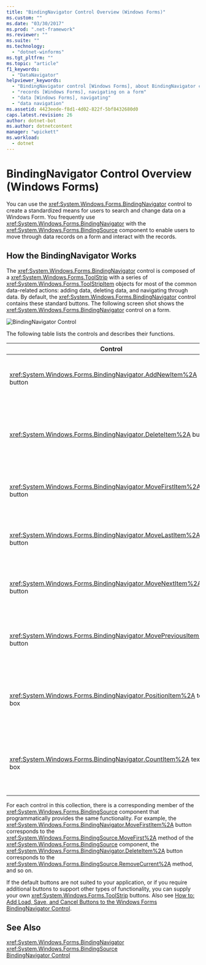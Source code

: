 ```yaml
---
title: "BindingNavigator Control Overview (Windows Forms)"
ms.custom: ""
ms.date: "03/30/2017"
ms.prod: ".net-framework"
ms.reviewer: ""
ms.suite: ""
ms.technology: 
  - "dotnet-winforms"
ms.tgt_pltfrm: ""
ms.topic: "article"
f1_keywords: 
  - "DataNavigator"
helpviewer_keywords: 
  - "BindingNavigator control [Windows Forms], about BindingNavigator control"
  - "records [Windows Forms], navigating on a form"
  - "data [Windows Forms], navigating"
  - "data navigation"
ms.assetid: 4423eede-f8d1-4d02-822f-5bf8432680d0
caps.latest.revision: 26
author: dotnet-bot
ms.author: dotnetcontent
manager: "wpickett"
ms.workload: 
  - dotnet
---
```

# BindingNavigator Control Overview (Windows Forms)
You can use the <xref:System.Windows.Forms.BindingNavigator> control to create a standardized means for users to search and change data on a Windows Form. You frequently use <xref:System.Windows.Forms.BindingNavigator> with the <xref:System.Windows.Forms.BindingSource> component to enable users to move through data records on a form and interact with the records.  
  
## How the BindingNavigator Works  
 The <xref:System.Windows.Forms.BindingNavigator> control is composed of a <xref:System.Windows.Forms.ToolStrip> with a series of <xref:System.Windows.Forms.ToolStripItem> objects for most of the common data-related actions: adding data, deleting data, and navigating through data. By default, the <xref:System.Windows.Forms.BindingNavigator> control contains these standard buttons. The following screen shot shows the <xref:System.Windows.Forms.BindingNavigator> control on a form.  
  
 ![BindingNavigator Control](../../../../docs/framework/winforms/controls/media/cpdatacontainerctrl.gif "cpDataContainerCtrl")  
  
 The following table lists the controls and describes their functions.  
  
|Control|Function|  
|-------------|--------------|  
|<xref:System.Windows.Forms.BindingNavigator.AddNewItem%2A> button|Inserts a new row into the underlying data source.|  
|<xref:System.Windows.Forms.BindingNavigator.DeleteItem%2A> button|Deletes the current row from the underlying data source.|  
|<xref:System.Windows.Forms.BindingNavigator.MoveFirstItem%2A> button|Moves to the first item in the underlying data source.|  
|<xref:System.Windows.Forms.BindingNavigator.MoveLastItem%2A> button|Moves to the last item in the underlying data source.|  
|<xref:System.Windows.Forms.BindingNavigator.MoveNextItem%2A> button|Moves to the next item in the underlying data source.|  
|<xref:System.Windows.Forms.BindingNavigator.MovePreviousItem%2A> button|Moves to the previous item in the underlying data source.|  
|<xref:System.Windows.Forms.BindingNavigator.PositionItem%2A> text box|Returns the current position within the underlying data source.|  
|<xref:System.Windows.Forms.BindingNavigator.CountItem%2A> text box|Returns the total number of items in the underlying data source.|  
  
 For each control in this collection, there is a corresponding member of the <xref:System.Windows.Forms.BindingSource> component that programmatically provides the same functionality. For example, the <xref:System.Windows.Forms.BindingNavigator.MoveFirstItem%2A> button corresponds to the <xref:System.Windows.Forms.BindingSource.MoveFirst%2A> method of the <xref:System.Windows.Forms.BindingSource> component, the <xref:System.Windows.Forms.BindingNavigator.DeleteItem%2A> button corresponds to the <xref:System.Windows.Forms.BindingSource.RemoveCurrent%2A> method, and so on.  
  
 If the default buttons are not suited to your application, or if you require additional buttons to support other types of functionality, you can supply your own <xref:System.Windows.Forms.ToolStrip> buttons. Also see [How to: Add Load, Save, and Cancel Buttons to the Windows Forms BindingNavigator Control](../../../../docs/framework/winforms/controls/load-save-and-cancel-bindingnavigator.md).  
  
## See Also  
 <xref:System.Windows.Forms.BindingNavigator>  
 <xref:System.Windows.Forms.BindingSource>  
 [BindingNavigator Control](../../../../docs/framework/winforms/controls/bindingnavigator-control-windows-forms.md)
